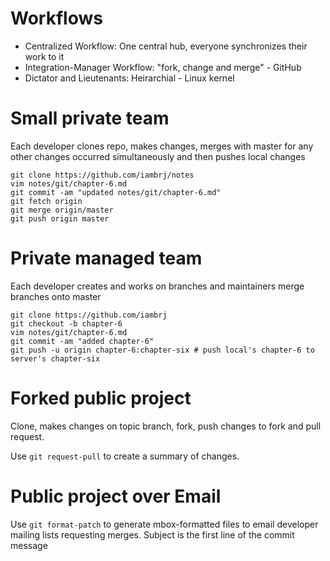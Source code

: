 # Workflows
* Centralized Workflow: One central hub, everyone synchronizes their work to it
* Integration-Manager Workflow: "fork, change and merge" - GitHub
* Dictator and Lieutenants: Heirarchial - Linux kernel

# Small private team
Each developer clones repo, makes changes, merges with master for any other
changes occurred simultaneously and then pushes local changes
```
git clone https://github.com/iambrj/notes
vim notes/git/chapter-6.md
git commit -am "updated notes/git/chapter-6.md"
git fetch origin
git merge origin/master
git push origin master
```

# Private managed team
Each developer creates and works on branches and maintainers merge branches onto
master
```
git clone https://github.com/iambrj
git checkout -b chapter-6
vim notes/git/chapter-6.md
git commit -am "added chapter-6"
git push -u origin chapter-6:chapter-six # push local's chapter-6 to server's chapter-six

```

# Forked public project
Clone, makes changes on topic branch, fork, push changes to fork and pull
request.

Use `git request-pull` to create a summary of changes.

# Public project over Email
Use `git format-patch` to generate mbox-formatted files to email developer
mailing lists requesting merges. Subject is the first line of the commit message


